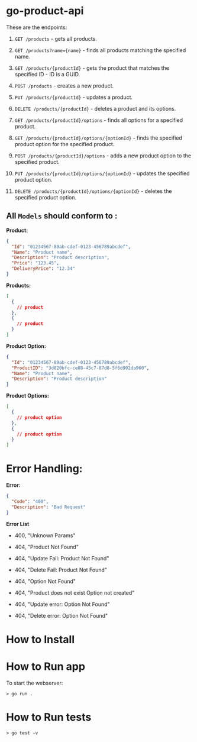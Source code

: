 # go-product-api

These are the endpoints:

1. `GET /products` - gets all products.
2. `GET /products?name={name}` - finds all products matching the specified name.
3. `GET /products/{productId}` - gets the product that matches the specified ID - ID is a GUID.
4. `POST /products` - creates a new product.
5. `PUT /products/{productId}` - updates a product.
6. `DELETE /products/{productId}` - deletes a product and its options.

7. `GET /products/{productId}/options` - finds all options for a specified product.
8. `GET /products/{productId}/options/{optionId}` - finds the specified product option for the specified product.
9. `POST /products/{productId}/options` - adds a new product option to the specified product.
10. `PUT /products/{productId}/options/{optionId}` - updates the specified product option.
11. `DELETE /products/{productId}/options/{optionId}` - deletes the specified product option.

## All `Models` should conform to :

**Product:**
```json
{
  "Id": "01234567-89ab-cdef-0123-456789abcdef",
  "Name": "Product name",
  "Description": "Product description",
  "Price": "123.45",
  "DeliveryPrice": "12.34"
}
```

**Products:**
```json
[
  {
    // product
  },
  {
    // product
  }
]
```

**Product Option:**
```json
{
  "Id": "01234567-89ab-cdef-0123-456789abcdef",
  "ProductID": "3d820bfc-ce08-45c7-87d8-5f6d902da960",
  "Name": "Product name",
  "Description": "Product description"
}
```

**Product Options:**
```json
[
  {
    // product option
  },
  {
    // product option
  }
]
```

# Error Handling:

**Error:**
```json
{
  "Code": "400",
  "Description": "Bad Request"
}
```

**Error List**
- 400, "Unknown Params"
- 404, "Product Not Found"
- 404, "Update Fail: Product Not Found"
- 404, "Delete Fail: Product Not Found"

- 404, "Option Not Found"
- 404, "Product does not exist Option not created"
- 404, "Update error: Option Not Found"
- 404, "Delete error: Option Not Found"

# How to Install

# How to Run app

To start the webserver:

    > go run .

# How to Run tests

    > go test -v